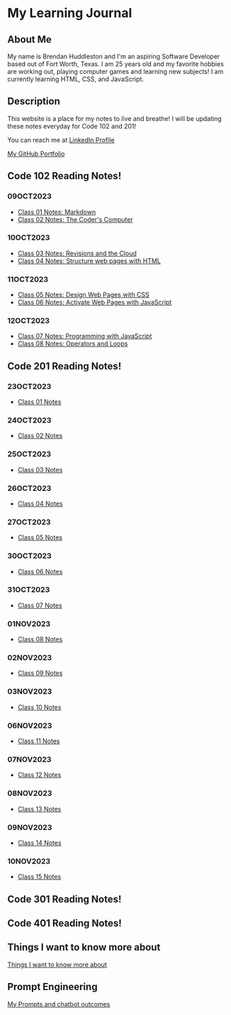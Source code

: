 # My Learning Journal

<!-- ## Growth Mindset

By Brendan Huddleston 09OCT2023
![Image showing Growth Mindset](https://c.pxhere.com/images/a2/76/a2b998182d273d8002294de3ae56-1587953.jpg!d)

### What is Growth Mindset to me?

Growth Mindset to me is the ability to learn and adapt to ongoing situations and willingness to learn despite challenges that might arise!

I have 3 reminders that I tell myself in order to maintain a _growth mindset_ :

- **Stay Positive**, being in a good mental spot always helps with learning new info!
- **Ask Questions**, don't feel embarrassed to ask questions. Everyone starts somewhere.
- **Don't give up!** Obstacles are necessary for learning -->

## About Me

My name is Brendan Huddleston and I'm an aspiring Software Developer based out of Fort Worth, Texas. I am 25 years old and my favorite hobbies are working out, playing computer games and learning new subjects! I am currently learning HTML, CSS, and JavaScript.

## Description

This website is a place for my notes to live and breathe! I will be updating these notes everyday for Code 102 and 201!

You can reach me at [LinkedIn Profile](https://www.linkedin.com/in/brendan-huddleston-17b745b9/)

[My GitHub Portfolio](https://github.com/brendanhuddleston18)

## Code 102 Reading Notes!

### 09OCT2023

- [Class 01 Notes: Markdown](https://brendanhuddleston18.github.io/reading-notes/code102reading-notes/class01notes)
- [Class 02 Notes: The Coder's Computer](https://brendanhuddleston18.github.io/reading-notes/code102reading-notes/class02notes)

### 10OCT2023

- [Class 03 Notes: Revisions and the Cloud](https://brendanhuddleston18.github.io/reading-notes/code102reading-notes/class03notes)
- [Class 04 Notes: Structure web pages with HTML](https://brendanhuddleston18.github.io/reading-notes/code102reading-notes/class04notes)

### 11OCT2023

- [Class 05 Notes: Design Web Pages with CSS](https://brendanhuddleston18.github.io/reading-notes/code102reading-notes/class05notes)
- [Class 06 Notes: Activate Web Pages with JavaScript](https://brendanhuddleston18.github.io/reading-notes/code102reading-notes/class06notes)

### 12OCT2023

- [Class 07 Notes: Programming with JavaScript](https://brendanhuddleston18.github.io/reading-notes/code102reading-notes/class07notes)
- [Class 08 Notes: Operators and Loops](https://brendanhuddleston18.github.io/reading-notes/code102reading-notes/class08notes)

## Code 201 Reading Notes!

### 23OCT2023

- [Class 01 Notes](https://brendanhuddleston18.github.io/reading-notes/code201reading-notes/class01notes)

### 24OCT2023

- [Class 02 Notes](https://brendanhuddleston18.github.io/reading-notes/code201reading-notes/class02notes)

### 25OCT2023

- [Class 03 Notes](https://brendanhuddleston18.github.io/reading-notes/code201reading-notes/class03notes)

### 26OCT2023

- [Class 04 Notes](https://brendanhuddleston18.github.io/reading-notes/code201reading-notes/class04notes)

### 27OCT2023

- [Class 05 Notes](https://brendanhuddleston18.github.io/reading-notes/code201reading-notes/class05notes)

### 30OCT2023

- [Class 06 Notes](https://brendanhuddleston18.github.io/reading-notes/code201reading-notes/class06notes)

### 31OCT2023

- [Class 07 Notes](https://brendanhuddleston18.github.io/reading-notes/code201reading-notes/class07notes)

### 01NOV2023
- [Class 08 Notes](https://brendanhuddleston18.github.io/reading-notes/code201reading-notes/class08notes)

### 02NOV2023

- [Class 09 Notes](https://brendanhuddleston18.github.io/reading-notes/code201reading-notes/class09notes)

### 03NOV2023

- [Class 10 Notes](https://brendanhuddleston18.github.io/reading-notes/code201reading-notes/class10notes)

### 06NOV2023

- [Class 11 Notes](https://brendanhuddleston18.github.io/reading-notes/code201reading-notes/class11notes)

### 07NOV2023
- [Class 12 Notes](https://brendanhuddleston18.github.io/reading-notes/code201reading-notes/class12notes)

### 08NOV2023

- [Class 13 Notes](https://brendanhuddleston18.github.io/reading-notes/code201reading-notes/class13notes)

### 09NOV2023

- [Class 14 Notes](https://brendanhuddleston18.github.io/reading-notes/code201reading-notes/class14notes)

### 10NOV2023

- [Class 15 Notes](https://brendanhuddleston18.github.io/reading-notes/code201reading-notes/class15notes)

## Code 301 Reading Notes!

## Code 401 Reading Notes!

## Things I want to know more about

[Things I want to know more about](https://brendanhuddleston18.github.io/reading-notes/newPage)

## Prompt Engineering

[My Prompts and chatbot outcomes](https://brendanhuddleston18.github.io/reading-notes/prompt-engineering)
